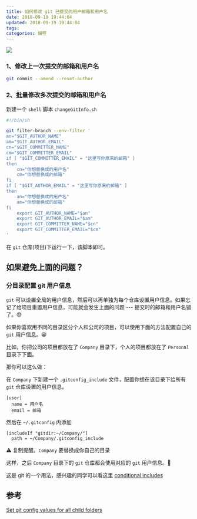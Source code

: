 ```yaml
---
title: 如何修改 git 已提交的用户邮箱和用户名
date: 2018-09-19 19:44:04
updated: 2018-09-19 19:44:04
tags:
categories: 编程
---
```


![](https://ws3.sinaimg.cn/large/006tNc79ly1fh37ua0t32j30nc08caav.jpg)

### 1、修改上一次提交的邮箱和用户名

```bash
git commit --amend --reset-author
```

### 2、批量修改多次提交的邮箱和用户名

新建一个 `shell` 脚本 `changeGitInfo.sh`

```bash
#!/bin/sh

git filter-branch --env-filter '
an="$GIT_AUTHOR_NAME"
am="$GIT_AUTHOR_EMAIL"
cn="$GIT_COMMITTER_NAME"
cm="$GIT_COMMITTER_EMAIL"
if [ "$GIT_COMMITTER_EMAIL" = "这里写你原来的邮箱" ]
then
	cn="你想替换成的用户名"
	cm="你想替换成的邮箱"
fi
if [ "$GIT_AUTHOR_EMAIL" = "这里写你原来的邮箱" ]
then
	an="你想替换成的用户名"
	am="你想替换成的邮箱"
fi
	export GIT_AUTHOR_NAME="$an"
	export GIT_AUTHOR_EMAIL="$am"
	export GIT_COMMITTER_NAME="$cn"
	export GIT_COMMITTER_EMAIL="$cm"
'
```

在 `git` 仓库(项目)下运行一下，该脚本即可。

## 如果避免上面的问题？

### 分目录配置 git 用户信息

`git` 可以设置全局的用户信息，然后可以再单独为每个仓库设置用户信息。如果忘记了给项目重置用户信息，可能就会发生上面的问题 --- 提交时的邮箱和用户名错了。😓


如果你喜欢用不同的目录区分个人和公司的项目，可以使用下面的方法配置自己的 `git` 用户信息。😀
    
比如，你把公司的项目都放在了 `Company` 目录下，个人的项目都放在了 `Personal` 目录下下面。

那你可以这么做：

在 `Company` 下新建一个 `.gitconfig_include` 文件，配置你想在该目录下给所有 `git` 仓库设置的用户信息。

```
[user]
  name = 用户名
  email = 邮箱
```

然后在 `~/.gitconfig` 内添加

```
[includeIf "gitdir:~/Company/"]
  path = ~/Company/.gitconfig_include
```

⚠️ 复制提醒。`Company` 要替换成你自己的目录

这样，之后 `Company` 目录下的 `git` 仓库都会使用对应的 `git` 用户信息。💪

这是 git 的一个用法，感兴趣的同学可以看这里 [conditional includes ](https://git-scm.com/docs/git-config#_conditional_includes) 

## 参考

[Set git config values for all child folders](https://stackoverflow.com/questions/21307793/set-git-config-values-for-all-child-folders)


